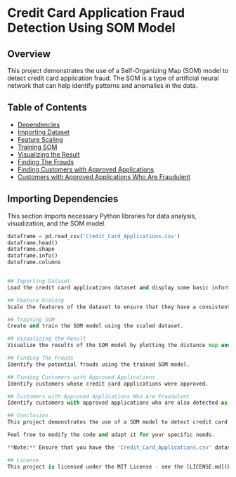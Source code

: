 # Credit Card Application Fraud Detection Using SOM Model

## Overview
This project demonstrates the use of a Self-Organizing Map (SOM) model to detect credit card application fraud. The SOM is a type of artificial neural network that can help identify patterns and anomalies in the data.

## Table of Contents
- [Dependencies](#importing-dependencies)
- [Importing Dataset](#importing-dataset)
- [Feature Scaling](#feature-scaling)
- [Training SOM](#training-som)
- [Visualizing the Result](#visualizing-the-result)
- [Finding The Frauds](#finding-the-frauds)
- [Finding Customers with Approved Applications](#finding-customers-with-approved-applications)
- [Customers with Approved Applications Who Are Fraudulent](#customers-with-approved-applications-who-are-fraudulent)

## Importing Dependencies
This section imports necessary Python libraries for data analysis, visualization, and the SOM model.
```python
dataframe = pd.read_csv('Credit_Card_Applications.csv')
dataframe.head()
dataframe.shape
dataframe.info()
dataframe.columns


## Importing Dataset
Load the credit card applications dataset and display some basic information about it.

## Feature Scaling
Scale the features of the dataset to ensure that they have a consistent range.

## Training SOM
Create and train the SOM model using the scaled dataset.

## Visualizing the Result
Visualize the results of the SOM model by plotting the distance map and marking the detected frauds.

## Finding The Frauds
Identify the potential frauds using the trained SOM model.

## Finding Customers with Approved Applications
Identify customers whose credit card applications were approved.

## Customers with Approved Applications Who Are Fraudulent
Identify customers with approved applications who are also detected as potential fraudsters.

## Conclusion
This project demonstrates the use of a SOM model to detect credit card application fraud and identify customers with approved applications who are potential fraudsters.

Feel free to modify the code and adapt it for your specific needs.

**Note:** Ensure that you have the 'Credit_Card_Applications.csv' dataset in the same directory as your code.

## License
This project is licensed under the MIT License - see the [LICENSE.md](LICENSE.md) file for details.
